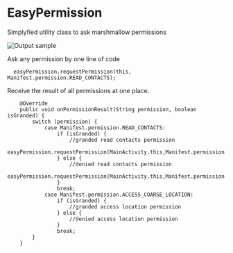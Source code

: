 # EasyPermission
Simplyfied utility class to ask marshmallow permissions

![Output sample](https://github.com/jineshfrancs/EasyPermission/blob/master/screens/easy.gif)

Ask any permission by one line of code
```
  easyPermission.requestPermission(this, Manifest.permission.READ_CONTACTS);
```
Receive the result of all permissions at one place.

```
    @Override
    public void onPermissionResult(String permission, boolean isGranded) {
        switch (permission) {
            case Manifest.permission.READ_CONTACTS:
                if (isGranded) {
                    //granded read contacts permission
                    easyPermission.requestPermission(MainActivity.this,Manifest.permission.ACCESS_COARSE_LOCATION);
                } else {
                    //denied read contacts permission
                    easyPermission.requestPermission(MainActivity.this,Manifest.permission.ACCESS_COARSE_LOCATION);
                }
                break;
            case Manifest.permission.ACCESS_COARSE_LOCATION:
                if (isGranded) {
                    //granded access location permission
                } else {
                    //denied access location permission
                }
                break;
        }
    }
```
